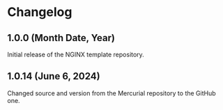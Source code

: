 # Changelog

## 1.0.0 (Month Date, Year)

Initial release of the NGINX template repository.

## 1.0.14 (June 6, 2024)

Changed source and version from the Mercurial repository to the GitHub one.